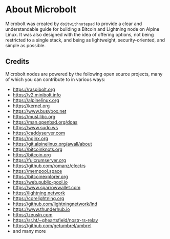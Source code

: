 # About Microbolt

Microbolt was created by `doitwithnotepad` to provide a clear and understandable
guide for building a Bitcoin and Lightning node on Alpine Linux. It was also
designed with the idea of offering options, not being restricted to a single
stack, and being as lightweight, security-oriented, and simple as possible.

## Credits

Microbolt nodes are powered by the following open source projects, many of which
you can contribute to in various ways:

- https://raspibolt.org
- https://v2.minibolt.info
- https://alpinelinux.org
- https://kernel.org
- https://www.busybox.net
- https://musl.libc.org
- https://man.openbsd.org/doas
- https://www.sudo.ws
- https://caddyserver.com
- https://nginx.org
- https://git.alpinelinux.org/awall/about
- https://bitcoinknots.org
- https://bitcoin.org
- https://fulcrumserver.org
- https://github.com/romanz/electrs
- https://mempool.space
- https://bitcoinexplorer.org
- https://web.public-pool.io
- https://www.sparrowwallet.com
- https://lightning.network
- https://corelightning.org
- https://github.com/lightningnetwork/lnd
- https://www.thunderhub.io
- https://zeusln.com
- https://sr.ht/~gheartsfield/nostr-rs-relay
- https://github.com/getumbrel/umbrel
- and many more